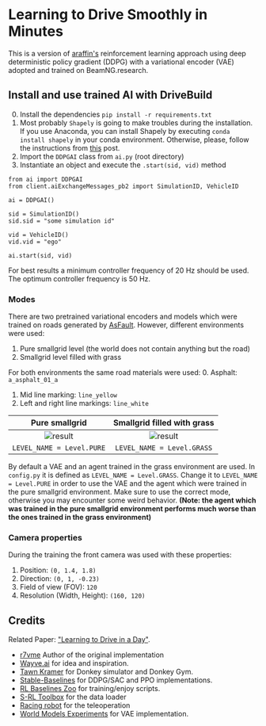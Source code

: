 # Learning to Drive Smoothly in Minutes

This is a version of [araffin's](https://github.com/araffin) reinforcement learning approach using deep deterministic policy gradient (DDPG) with a variational encoder (VAE) adopted and trained on BeamNG.research.



## Install and use trained AI with DriveBuild
0. Install the dependencies
```pip install -r requirements.txt```
1. Most probably ```Shapely``` is going to make troubles during the installation. If you use Anaconda, you can install Shapely by executing
```conda install shapely```
in your conda environment. Otherwise, please, follow the instructions from [this](https://gis.stackexchange.com/questions/62925/why-is-shapely-not-installing-correctly/62931#62931) post.
2. Import the ```DDPGAI``` class from ```ai.py``` (root directory)
3. Instantiate an object and execute the ```.start(sid, vid)``` method

```
from ai import DDPGAI
from client.aiExchangeMessages_pb2 import SimulationID, VehicleID

ai = DDPGAI()

sid = SimulationID()
sid.sid = "some simulation id"

vid = VehicleID()
vid.vid = "ego"

ai.start(sid, vid)
```

For best results a minimum controller frequency of 20 Hz should be used. The optimum controller frequency is 50 Hz. 
 
### Modes
There are two pretrained variational encoders and models which were trained on roads generated by [AsFault](https://github.com/alessiogambi/AsFault).
However, different environments were used:

1. Pure smallgrid level (the world does not contain anything but the road)
2. Smallgrid level filled with grass

For both environments the same road materials were used:
0. Asphalt: ```a_asphalt_01_a```
1. Mid line marking: ```line_yellow```
2. Left and right line markings: ```line_white```

Pure smallgrid        | Smallgrid filled with grass
:-------------------------:|:-------------------------:
![result](content/pure_mode.gif)  | ![result](content/grass_mode.gif)
```LEVEL_NAME = Level.PURE``` | ```LEVEL_NAME = Level.GRASS``` 

By default a VAE and an agent trained in the grass environment are used.
In ```config.py``` it is defined as ```LEVEL_NAME = Level.GRASS```.
Change it to ```LEVEL_NAME = Level.PURE``` in order to use the VAE and the agent which were trained in the pure smallgrid environment. 
Make sure to use the correct mode, otherwise you may encounter some weird behavior. **(Note: the agent which was trained in the pure smallgrid environment performs much worse than the ones trained in the grass environment)**

### Camera properties
During the training the front camera was used with these properties:
1. Position: ```(0, 1.4, 1.8)``` 
2. Direction: ```(0, 1, -0.23)``` 
3. Field of view (FOV): ```120```
4. Resolution (Width, Height): ```(160, 120)```

## Credits
Related Paper: ["Learning to Drive in a Day"](https://arxiv.org/pdf/1807.00412.pdf).

- [r7vme](https://github.com/r7vme/learning-to-drive-in-a-day) Author of the original implementation
- [Wayve.ai](https://wayve.ai) for idea and inspiration.
- [Tawn Kramer](https://github.com/tawnkramer) for Donkey simulator and Donkey Gym.
- [Stable-Baselines](https://github.com/hill-a/stable-baselines) for DDPG/SAC and PPO implementations.
- [RL Baselines Zoo](https://github.com/araffin/rl-baselines-zoo) for training/enjoy scripts.
- [S-RL Toolbox](https://github.com/araffin/robotics-rl-srl) for the data loader
- [Racing robot](https://github.com/sergionr2/RacingRobot) for the teleoperation
- [World Models Experiments](https://github.com/hardmaru/WorldModelsExperiments) for VAE implementation.

